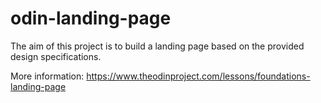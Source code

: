 # odin-landing-page

The aim of this project is to build a landing page based on the provided design specifications.

More information: https://www.theodinproject.com/lessons/foundations-landing-page
